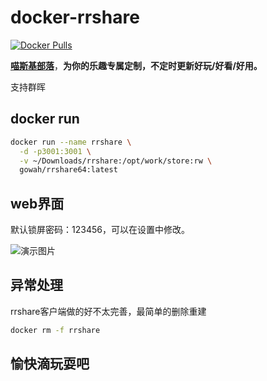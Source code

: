 # docker-rrshare

[![Docker Pulls](https://img.shields.io/docker/pulls/gowah/rrshare64.svg)](https://hub.docker.com/r/gowah/rrshare64)

[**喵斯基部落**](https://www.moewah.com/)，**为你的乐趣专属定制，不定时更新好玩/好看/好用。**

支持群晖

## docker run

```bash
docker run --name rrshare \
  -d -p3001:3001 \
  -v ~/Downloads/rrshare:/opt/work/store:rw \
  gowah/rrshare64:latest
```

## web界面

默认锁屏密码：123456，可以在设置中修改。

![演示图片](./imgs/01.jpg)

## 异常处理

rrshare客户端做的好不太完善，最简单的删除重建

```bash
docker rm -f rrshare
```

## 愉快滴玩耍吧

